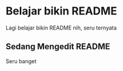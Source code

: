 # Belajar bikin README

Lagi belajar bikin README nih, seru ternyata

## Sedang Mengedit README

Seru banget

